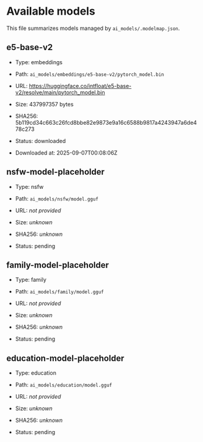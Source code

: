 # Available models

This file summarizes models managed by `ai_models/.modelmap.json`.

## e5-base-v2

- Type: embeddings

- Path: `ai_models/embeddings/e5-base-v2/pytorch_model.bin`

- URL: https://huggingface.co/intfloat/e5-base-v2/resolve/main/pytorch_model.bin

- Size: 437997357 bytes

- SHA256: 5b119cd34c663c26fcd8bbe82e9873e9a16c6588b9817a4243947a6de478c273

- Status: downloaded

- Downloaded at: 2025-09-07T00:08:06Z



## nsfw-model-placeholder

- Type: nsfw

- Path: `ai_models/nsfw/model.gguf`

- URL: *not provided*

- Size: *unknown*

- SHA256: *unknown*

- Status: pending



## family-model-placeholder

- Type: family

- Path: `ai_models/family/model.gguf`

- URL: *not provided*

- Size: *unknown*

- SHA256: *unknown*

- Status: pending



## education-model-placeholder

- Type: education

- Path: `ai_models/education/model.gguf`

- URL: *not provided*

- Size: *unknown*

- SHA256: *unknown*

- Status: pending


